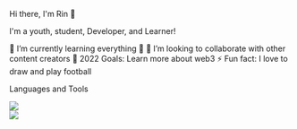 Hi there, I'm Rin 👋


I'm a youth, student, Developer, and Learner!

🌱 I’m currently learning everything 🤣
👯 I’m looking to collaborate with other content creators
🥅 2022 Goals: Learn more about web3
⚡ Fun fact: I love to draw and play football

Languages and Tools
</br>

  <a href="https://skillicons.dev">
    <img src="https://skillicons.dev/icons?i=ps,figma,html,css,sass,bootstrap,js,react,rudux,nextjs,php,laravel,mysql,git,github,java" />
  </a>

</br>

<img src="https://github-readme-stats.vercel.app/api?username=rinnz7o7&&show_icons=true&title_color=ffffff&icon_color=bb2acf&text_color=daf7dc&bg_color=151515">
